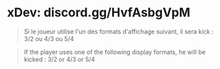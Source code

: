 # xDev: discord.gg/HvfAsbgVpM

> Si le joueur utilise l'un des formats d'affichage suivant, il sera kick : 3/2 ou 4/3 ou 5/4

> If the player uses one of the following display formats, he will be kicked : 3/2 or 4/3 or 5/4
